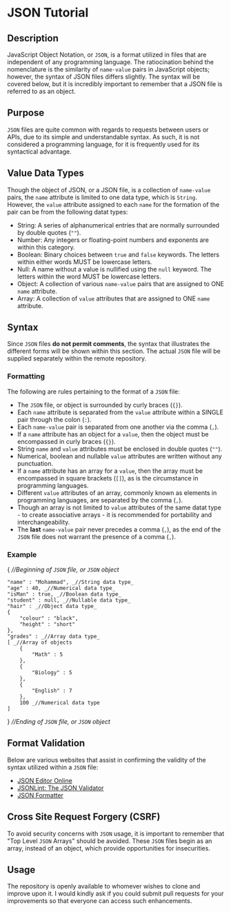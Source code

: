 # JSON Tutorial

## Description

JavaScript Object Notation, or `JSON`, is a format utilized in files that are independent of any programming language. The ratiocination behind the nomenclature is the similarity of `name-value` pairs in JavaScript objects; however, the syntax of JSON files differs slightly. The syntax will be covered below, but it is incredibly important to remember that a JSON file is referred to as an object.

## Purpose

`JSON` files are quite common with regards to requests between users or APIs, due to its simple and understandable syntax. As such, it is not considered a programming language, for it is frequently used for its syntactical advantage.

## Value Data Types

Though the object of JSON, or a JSON file, is a collection of `name-value` pairs, the `name` attribute is limited to one data type, which is `String`. However, the `value` attribute assigned to each `name` for the formation of the pair can be from the following datat types:

- String: A series of alphanumerical entries that are normally surrounded by double quotes (`""`).
- Number: Any integers or floating-point numbers and exponents are within this category.
- Boolean: Binary choices between `true` and `false` keywords. The letters within either words MUST be lowercase letters.
- Null: A name without a value is nullified using the `null` keyword. The letters within the word MUST be lowercase letters.
- Object: A collection of various `name-value` pairs that are assigned to ONE `name` attribute.
- Array: A collection of `value` attributes that are assigned to ONE `name` attribute.

## Syntax

Since `JSON` files __do not permit comments__, the syntax that illustrates the different forms will be shown within this section. The actual `JSON` file will be supplied separately within the remote repository.

### Formatting

The following are rules pertaining to the format of a `JSON` file:

- The `JSON` file, or object is surrounded by curly braces (`{}`).
- Each `name` attribute is separated from the `value` attribute within a SINGLE pair through the colon (`:`).
- Each `name-value` pair is separated from one another via the comma (`,`).
- If a `name` attribute has an object for a `value`, then the object must be encompassed in curly braces (`{}`).
- String `name` and `value` attributes must be enclosed in double quotes (`""`).
- Numerical, boolean and nullable `value` attributes are written without any punctuation.
- If a `name` attribute has an array for a `value`, then the array must be encompassed in square brackets (`[]`), as is the circumstance in programming languages.
- Different `value` attributes of an array, commonly known as elements in programming languages, are separated by the comma (`,`).
- Though an array is not limited to `value` attributes of the same datat type - to create associative arrays - it is recommended for portability and interchangeability.
- The __last__ `name-value` pair never precedes a comma (`,`), as the end of the `JSON` file does not warrant the presence of a comma (`,`).

### Example

{ _//Beginning of `JSON` file, or `JSON` object_

    "name" : "Mohammad", _//String data type_
    "age" : 40, _//Numerical data type_
    "isMan" : true, _//Boolean data type_
    "student" : null, _//Nullable data type_
    "hair" : _//Object data type_
    { 
        "colour" : "black",
        "height" : "short"
    },
    "grades" : _//Array data type_
    [ _//Array of objects
        {
            "Math" : 5
        },
        {
            "Biology" : 5
        },
        {
            "English" : 7
        },
        100 _//Numerical data type 
    ]
} _//Ending of `JSON` file, or `JSON` object_

## Format Validation

Below are various websites that assist in confirming the validity of the syntax utilized within a `JSON` file:

- [JSON Editor Online](https://jsoneditoronline.org/)
- [JSONLint: The JSON Validator](https://jsonlint.com/)
- [JSON Formatter](https://jsonformatter.curiousconcept.com/)

## Cross Site Request Forgery (CSRF)

To avoid security concerns with `JSON` usage, it is important to remember that "Top Level `JSON` Arrays" should be avoided. These `JSON` files begin as an array, instead of an object, which provide opportunities for insecurities.

## Usage

The repository is openly available to whomever wishes to clone and improve upon it. I would kindly ask if you could submit pull requests for your improvements so that everyone can access such enhancements.
